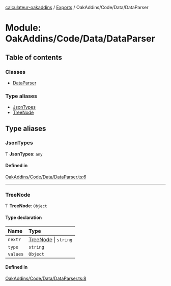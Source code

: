 [calculateur-oakaddins](../README.md) / [Exports](../modules.md) / OakAddins/Code/Data/DataParser

# Module: OakAddins/Code/Data/DataParser

## Table of contents

### Classes

- [DataParser](../classes/oakaddins_code_data_dataparser.dataparser.md)

### Type aliases

- [JsonTypes](oakaddins_code_data_dataparser.md#jsontypes)
- [TreeNode](oakaddins_code_data_dataparser.md#treenode)

## Type aliases

### JsonTypes

Ƭ **JsonTypes**: `any`

#### Defined in

[OakAddins/Code/Data/DataParser.ts:6](https://github.com/P0ulpy/Configurateur-OakAddins/blob/cc0811b/src/OakAddins/Code/Data/DataParser.ts#L6)

___

### TreeNode

Ƭ **TreeNode**: `Object`

#### Type declaration

| Name | Type |
| :------ | :------ |
| `next?` | [TreeNode](oakaddins_code_data_dataparser.md#treenode) \| `string` |
| `type` | `string` |
| `values` | `Object` |

#### Defined in

[OakAddins/Code/Data/DataParser.ts:8](https://github.com/P0ulpy/Configurateur-OakAddins/blob/cc0811b/src/OakAddins/Code/Data/DataParser.ts#L8)

